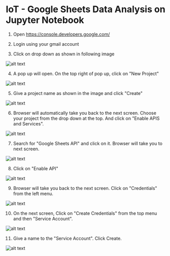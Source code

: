 # IoT - Google Sheets Data Analysis on Jupyter Notebook

1. Open https://console.developers.google.com/

2. Login using your gmail account

3. Click on drop down as shown in following image 

![alt text](https://github.com/techtutorials/IoT-Google-Sheets-Data-Analysis-on-Jupyter-Notebook/blob/master/images/google1.png "Help Image 1")

4. A pop up will open. On the top right of pop up, click on "New Project"

![alt text](https://github.com/techtutorials/IoT-Google-Sheets-Data-Analysis-on-Jupyter-Notebook/blob/master/images/google2.png "Help Image 2")

5. Give a project name as shown in the image and click "Create"

![alt text](https://github.com/techtutorials/IoT-Google-Sheets-Data-Analysis-on-Jupyter-Notebook/blob/master/images/google3.png "Help Image 3")

6. Browser will automatically take you back to the next screen. Choose your project from the drop down at the top. And click on "Enable APIS and Services".

![alt text](https://github.com/techtutorials/IoT-Google-Sheets-Data-Analysis-on-Jupyter-Notebook/blob/master/images/google4.png "Help Image 4")

7. Search for "Google Sheets API" and click on it. Browser will take you to next screen.

![alt text](https://github.com/techtutorials/IoT-Google-Sheets-Data-Analysis-on-Jupyter-Notebook/blob/master/images/google5.png "Help Image 5")

8. Click on "Enable API"

![alt text](https://github.com/techtutorials/IoT-Google-Sheets-Data-Analysis-on-Jupyter-Notebook/blob/master/images/google6.png "Help Image 6")

9. Browser will take you back to the next screen. Click on "Credentials" from the left menu.

![alt text](https://github.com/techtutorials/IoT-Google-Sheets-Data-Analysis-on-Jupyter-Notebook/blob/master/images/google7.png "Help Image 7")

10. On the next screen, Click on "Create Credentials" from the top menu and then "Service Account".

![alt text](https://github.com/techtutorials/IoT-Google-Sheets-Data-Analysis-on-Jupyter-Notebook/blob/master/images/google8.png "Help Image 8")

11. Give a name to the "Service Account". Click Create.

![alt text](https://github.com/techtutorials/IoT-Google-Sheets-Data-Analysis-on-Jupyter-Notebook/blob/master/images/google9.png "Help Image 9")